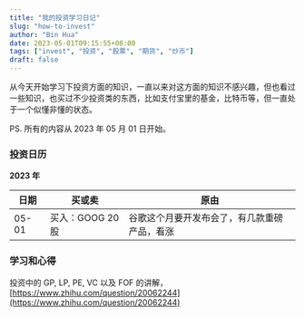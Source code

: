 ```yaml
---
title: "我的投资学习日记"
slug: "how-to-invest"
author: "Bin Hua"
date: 2023-05-01T09:15:55+08:00
tags: ["invest", "投资", "股票", "期货", "炒币"]
draft: false
---
```


从今天开始学习下投资方面的知识，一直以来对这方面的知识不感兴趣，但也看过一些知识，也买过不少投资类的东西，比如支付宝里的基金，比特币等，但一直处于一个似懂非懂的状态。

PS. 所有的内容从 2023 年 05 月 01 日开始。

### 投资日历

**2023 年**

|日期|买或卖|原由|
|---|---|---|
|05-01|买入：GOOG 20 股|谷歌这个月要开发布会了，有几款重磅产品，看涨|

### 学习和心得

投资中的 GP, LP, PE, VC 以及 FOF 的讲解，[https://www.zhihu.com/question/20062244](https://www.zhihu.com/question/20062244)